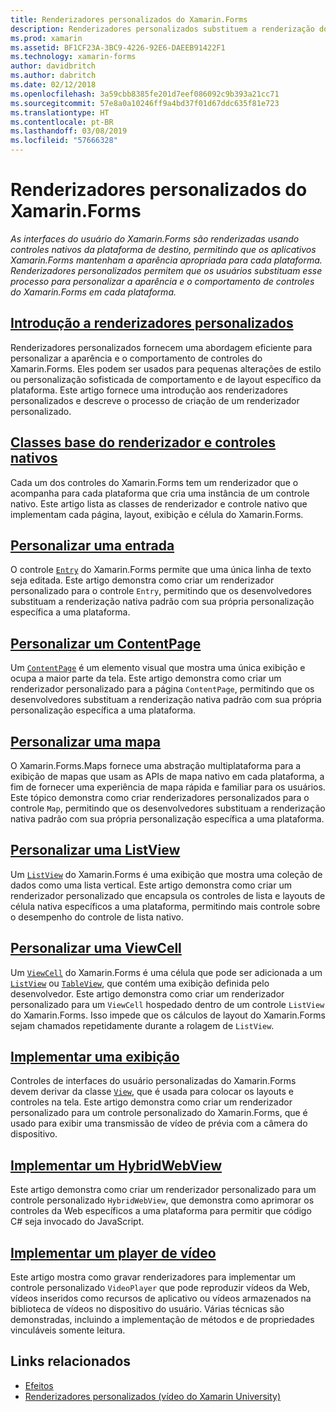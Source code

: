 ```yaml
---
title: Renderizadores personalizados do Xamarin.Forms
description: Renderizadores personalizados substituem a renderização dos controles nativos em cada plataforma, para personalizar a aparência e o comportamento de controles do Xamarin.Forms.
ms.prod: xamarin
ms.assetid: BF1CF23A-3BC9-4226-92E6-DAEEB91422F1
ms.technology: xamarin-forms
author: davidbritch
ms.author: dabritch
ms.date: 02/12/2018
ms.openlocfilehash: 3a59cbb8385fe201d7eef086092c9b393a21cc71
ms.sourcegitcommit: 57e8a0a10246ff9a4bd37f01d67ddc635f81e723
ms.translationtype: HT
ms.contentlocale: pt-BR
ms.lasthandoff: 03/08/2019
ms.locfileid: "57666328"
---
```

# <a name="xamarinforms-custom-renderers"></a>Renderizadores personalizados do Xamarin.Forms

_As interfaces do usuário do Xamarin.Forms são renderizadas usando controles nativos da plataforma de destino, permitindo que os aplicativos Xamarin.Forms mantenham a aparência apropriada para cada plataforma. Renderizadores personalizados permitem que os usuários substituam esse processo para personalizar a aparência e o comportamento de controles do Xamarin.Forms em cada plataforma._

## <a name="introduction-to-custom-renderersintroductionmd"></a>[Introdução a renderizadores personalizados](introduction.md)

Renderizadores personalizados fornecem uma abordagem eficiente para personalizar a aparência e o comportamento de controles do Xamarin.Forms. Eles podem ser usados para pequenas alterações de estilo ou personalização sofisticada de comportamento e de layout específico da plataforma. Este artigo fornece uma introdução aos renderizadores personalizados e descreve o processo de criação de um renderizador personalizado.

## <a name="renderer-base-classes-and-native-controlsrenderersmd"></a>[Classes base do renderizador e controles nativos](renderers.md)

Cada um dos controles do Xamarin.Forms tem um renderizador que o acompanha para cada plataforma que cria uma instância de um controle nativo. Este artigo lista as classes de renderizador e controle nativo que implementam cada página, layout, exibição e célula do Xamarin.Forms.

## <a name="customizing-an-entryentrymd"></a>[Personalizar uma entrada](entry.md)

O controle [`Entry`](xref:Xamarin.Forms.Entry) do Xamarin.Forms permite que uma única linha de texto seja editada. Este artigo demonstra como criar um renderizador personalizado para o controle `Entry`, permitindo que os desenvolvedores substituam a renderização nativa padrão com sua própria personalização específica a uma plataforma.

## <a name="customizing-a-contentpagecontentpagemd"></a>[Personalizar um ContentPage](contentpage.md)

Um [`ContentPage`](xref:Xamarin.Forms.ContentPage) é um elemento visual que mostra uma única exibição e ocupa a maior parte da tela. Este artigo demonstra como criar um renderizador personalizado para a página `ContentPage`, permitindo que os desenvolvedores substituam a renderização nativa padrão com sua própria personalização específica a uma plataforma.

## <a name="customizing-a-mapmapindexmd"></a>[Personalizar uma mapa](map/index.md)

O Xamarin.Forms.Maps fornece uma abstração multiplataforma para a exibição de mapas que usam as APIs de mapa nativo em cada plataforma, a fim de fornecer uma experiência de mapa rápida e familiar para os usuários. Este tópico demonstra como criar renderizadores personalizados para o controle `Map`, permitindo que os desenvolvedores substituam a renderização nativa padrão com sua própria personalização específica a uma plataforma.

## <a name="customizing-a-listviewlistviewmd"></a>[Personalizar uma ListView](listview.md)

Um [`ListView`](xref:Xamarin.Forms.ListView) do Xamarin.Forms é uma exibição que mostra uma coleção de dados como uma lista vertical. Este artigo demonstra como criar um renderizador personalizado que encapsula os controles de lista e layouts de célula nativa específicos a uma plataforma, permitindo mais controle sobre o desempenho do controle de lista nativo.

## <a name="customizing-a-viewcellviewcellmd"></a>[Personalizar uma ViewCell](viewcell.md)

Um [`ViewCell`](xref:Xamarin.Forms.ViewCell) do Xamarin.Forms é uma célula que pode ser adicionada a um [`ListView`](xref:Xamarin.Forms.ListView) ou [`TableView`](xref:Xamarin.Forms.TableView), que contém uma exibição definida pelo desenvolvedor. Este artigo demonstra como criar um renderizador personalizado para um `ViewCell` hospedado dentro de um controle `ListView` do Xamarin.Forms. Isso impede que os cálculos de layout do Xamarin.Forms sejam chamados repetidamente durante a rolagem de `ListView`.

## <a name="implementing-a-viewviewmd"></a>[Implementar uma exibição](view.md)

Controles de interfaces do usuário personalizadas do Xamarin.Forms devem derivar da classe [`View`](xref:Xamarin.Forms.View), que é usada para colocar os layouts e controles na tela. Este artigo demonstra como criar um renderizador personalizado para um controle personalizado do Xamarin.Forms, que é usado para exibir uma transmissão de vídeo de prévia com a câmera do dispositivo.

## <a name="implementing-a-hybridwebviewhybridwebviewmd"></a>[Implementar um HybridWebView](hybridwebview.md)

Este artigo demonstra como criar um renderizador personalizado para um controle personalizado `HybridWebView`, que demonstra como aprimorar os controles da Web específicos a uma plataforma para permitir que código C# seja invocado do JavaScript.

## <a name="implementing-a-video-playervideo-playerindexmd"></a>[Implementar um player de vídeo](video-player/index.md)

Este artigo mostra como gravar renderizadores para implementar um controle personalizado `VideoPlayer` que pode reproduzir vídeos da Web, vídeos inseridos como recursos de aplicativo ou vídeos armazenados na biblioteca de vídeos no dispositivo do usuário. Várias técnicas são demonstradas, incluindo a implementação de métodos e de propriedades vinculáveis somente leitura.


## <a name="related-links"></a>Links relacionados

- [Efeitos](~/xamarin-forms/app-fundamentals/effects/index.md)
- [Renderizadores personalizados (vídeo do Xamarin University)](https://developer.xamarin.com/videos/cross-platform/xamarinforms-custom-renderers/)
